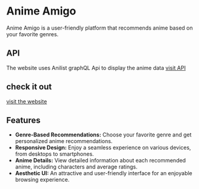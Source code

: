 # Anime Amigo
Anime Amigo is a user-friendly platform that recommends anime based on your favorite genres.

## API
The website uses Anilist graphQL Api to display the anime data [visit API](https://anilist.gitbook.io/anilist-apiv2-docs/overview/graphql/getting-started)

## check it out
[visit the website](https://anime-amigo.netlify.app/)
## Features
- **Genre-Based Recommendations:** Choose your favorite genre and get personalized anime recommendations.
- **Responsive Design:** Enjoy a seamless experience on various devices, from desktops to smartphones.
- **Anime Details:** View detailed information about each recommended anime, including characters and average ratings.
- **Aesthetic UI:** An attractive and user-friendly interface for an enjoyable browsing experience.

